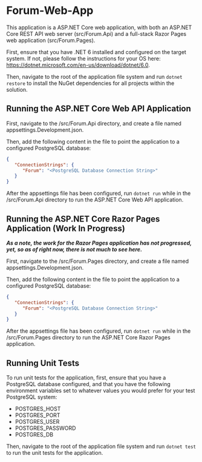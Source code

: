 
# Forum-Web-App

This application is a ASP.NET Core web application, with both an ASP.NET Core REST API web server (src/Forum.Api) and a full-stack Razor Pages web application (src/Forum.Pages).

First, ensure that you have .NET 6 installed and configured on the target system. If not, please follow the instructions for your OS here: https://dotnet.microsoft.com/en-us/download/dotnet/6.0.

Then, navigate to the root of the application file system and run `dotnet restore` to install the NuGet dependencies for all projects within the solution.

## Running the ASP.NET Core Web API Application

First, navigate to the /src/Forum.Api directory, and create a file named appsettings.Development.json.

Then, add the following content in the file to point the application to a configured PostgreSQL database:
```json
{
   "ConnectionStrings": {
      "Forum": "<PostgreSQL Database Connection String>"
   }
}
```

After the appsettings file has been configured, run `dotnet run` while in the /src/Forum.Api directory to run the ASP.NET Core Web API application.

## Running the ASP.NET Core Razor Pages Application (Work In Progress)

***As a note, the work for the Razor Pages application has not progressed, yet, so as of right now, there is not much to see here.***

First, navigate to the /src/Forum.Pages directory, and create a file named appsettings.Development.json.

Then, add the following content in the file to point the application to a configured PostgreSQL database:
```json
{
   "ConnectionStrings": {
      "Forum": "<PostgreSQL Database Connection String>"
   }
}
```

After the appsettings file has been configured, run `dotnet run` while in the /src/Forum.Pages directory to run the ASP.NET Core Razor Pages application.

## Running Unit Tests

To run unit tests for the application, first, ensure that you have a PostgreSQL database configured, and that you have the following environment variables set to whatever values you would prefer for your test PostgreSQL system:
- POSTGRES_HOST
- POSTGRES_PORT
- POSTGRES_USER
- POSTGRES_PASSWORD
- POSTGRES_DB

Then, navigate to the root of the application file system and run `dotnet test` to run the unit tests for the application.
